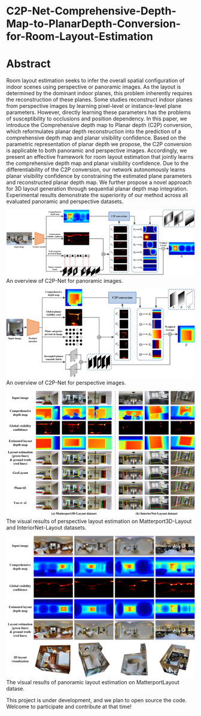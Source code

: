 # C2P-Net-Comprehensive-Depth-Map-to-PlanarDepth-Conversion-for-Room-Layout-Estimation
# Abstract
Room layout estimation seeks to infer the overall spatial configuration of indoor scenes using perspective or panoramic images. As the layout is determined by the dominant indoor planes, this problem inherently requires the reconstruction of these planes. Some studies reconstruct indoor planes from perspective images by learning pixel-level or instance-level plane parameters. However, directly learning these parameters has the problems of susceptibility to occlusions and position dependency. In this paper, we introduce the Comprehensive depth map to Planar depth (C2P) conversion, which reformulates planar depth reconstruction into the prediction of a comprehensive depth map and planar visibility confidence. Based on the parametric representation of planar depth we propose, the C2P conversion is applicable to both panoramic and perspective images. Accordingly, we present an effective framework for room layout estimation that jointly learns the comprehensive depth map and planar visibility confidence. Due to the differentiability of the C2P conversion, our network autonomously learns planar visibility confidence by constraining the estimated plane parameters and reconstructed planar depth map. We further propose a novel approach for 3D layout generation through sequential planar depth map integration. Experimental results demonstrate the superiority of our method across all evaluated panoramic and perspective datasets.

![An overview of C2P-Net for panoramic images.](figure/pano_framework4.png)
An overview of C2P-Net for panoramic images.

![An overview of C2P-Net for perspective images.](figure/pers_framework4.png)
An overview of C2P-Net for perspective images.

![The visual results of perspective layout estimation on Matterport3D-Layout and InteriorNet-Layout datasets.](figure/pers_visual3.png)
The visual results of perspective layout estimation on Matterport3D-Layout and InteriorNet-Layout datasets.


![The visual results of panoramic layout estimation on MatterportLayout datase.](figure/pano_visual4.png)
The visual results of panoramic layout estimation on MatterportLayout datase.



This project is under development, and we plan to open source the code. Welcome to participate and contribute at that time!
